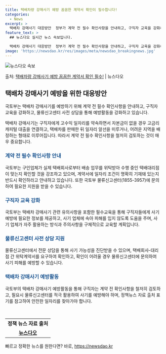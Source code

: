 ```yaml
---
title: 택배차량 강매사기 예방 꼼꼼한 계약서 확인이 필수합니다!
categories:
  - News
excerpt: >
  택배차 강매사기 대응방안  정부가 계약 전 필수 확인사항을 안내하고, 구직자 교육을 강화하며, 물류신고센터 …
feature_text: >
  ## 뉴스다오 실시간 뉴스 속보입니다.

  택배차 강매사기 대응방안  정부가 계약 전 필수 확인사항을 안내하고, 구직자 교육을 강화하며, 물류신고센터 …
image: 'https://newsdao.kr/res/images/meta/newsdao_breakingnews.jpg'
---
```


![뉴스다오 속보](https://newsdao.kr/res/images/meta/newsdao_breakingnews.jpg)

<p>출처: <a href="https://newsdao.kr/4363" rel="dofollow">택배차량 강매사기 예방 꼼꼼한 계약서 확인 필수!</a> | 뉴스다오</p>

<h2 data-ke-size="size26">택배차 강매사기 예방을 위한 대응방안</h2>
국토부는 택배차 강매사기를 예방하기 위해 계약 전 필수 확인사항을 안내하고, 구직자 교육을 강화하고, 물류신고센터 사전 상담을 통해 예방활동을 강화하고 있습니다.

<p data-ke-size="size16">택배차 강매사기는 구직자에게 고수익 일자리를 약속하면서 자본금이 없을 경우 고금리 캐피털 대출을 연결하고, 택배차를 판매한 뒤 일자리 알선을 미루거나, 어려운 지역을 배정하는 형태로 이루어집니다. 따라서 계약 전 필수 확인사항을 철저히 검토하는 것이 매우 중요합니다.</p>

<h3><b><span style="color: #1a5490;">계약 전 필수 확인사항 안내</span></b></h3>
<p data-ke-size="size16">국토부는 구인업체가 실제 택배회사로부터 배송 업무를 위탁받아 수행 중인 택배대리점이 맞는지 확인할 것을 강조하고 있으며, 계약서에 일자리 조건이 명확히 기재돼 있는지 반드시 확인하라고 안내하고 있습니다. 또한 국토부 물류신고센터(1855-3957)에 문의하여 필요한 지원을 받을 수 있습니다.</p>

<h3><b><span style="color: #1a5490;">구직자 교육 강화</span></b></h3>
<p data-ke-size="size16">국토부는 택배차 강매사기 관련 유의사항을 포함한 필수교육을 통해 구직자들에게 사기 예방에 필요한 정보를 제공하고, 사기 업체에 속아 피해를 입지 않도록 도움을 주며, 사기 업체가 자주 활용하는 방식과 주의사항을 구체적으로 교육할 계획입니다.</p>

<h3><b><span style="color: #1a5490;">물류신고센터 사전 상담 지원</span></b></h3>
<p data-ke-size="size16">물류신고센터에서 전문 상담을 통해 사기 가능성을 진단받을 수 있으며, 택배회사-대리점 간 위탁계약서를 요구하여 확인하고, 확인이 어려울 경우 물류신고센터에 문의하여 사기 피해를 예방할 수 있습니다.</p>

<h3><b><span style="color: #1a5490;">택배차 강매사기 예방활동</span></b></h3>
<p data-ke-size="size16">국토부의 택배차 강매사기 예방활동을 통해 구직자는 계약 전 확인사항을 철저히 검토하고, 필요시 물류신고센터를 적극 활용하여 사기를 예방해야 하며, 정책뉴스 자료 출처 표기를 참고하여 안전한 일자리를 찾아가야 합니다.</p>

<p data-ke-size="size16">&nbsp;</p>

<table>
<tbody>
<tr>
<td style="text-align: center; height: 17px;"><b>정책 뉴스 자료 출처</b></td>
</tr>
<tr>
<td style="text-align: center; height: 17px;"><b><a href="https://newsdao.kr/4363">뉴스다오</a></b></td>
</tr>
</tbody>
</table>
 

빠르고 정확한 뉴스를 원한다면? 바로, <a href="https://newsdao.kr" rel="dofollow">https://newsdao.kr</a>


